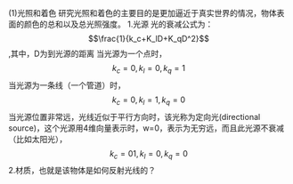 (1)光照和着色
研究光照和着色的主要目的是更加逼近于真实世界的情况，物体表面的颜色的总和以及总光照强度。
1.光源
  光的衰减公式为：$$\frac{1}{k_c+K_lD+K_qD^2}$$,其中，D为到光源的距离
  当光源为一个点时，$$k_c=0,k_l=0,k_q=1$$
  当光源为一条线（一个管道）时，$$k_c=0,k_l=1,k_q=0$$
  当光源位置非常远，光线近似于平行方向时，该光称为定向光(directional source)，这个光源用4维向量表示时，w=0，表示为无穷远，而且此光源不衰减（比如太阳光），$$k_c=01,k_l=0,k_q=0$$
2.材质，也就是该物体是如何反射光线的？


